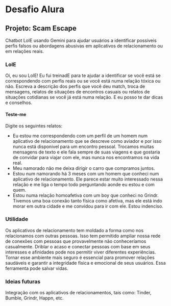 # Desafio Alura
## Projeto: Scam Escape
Chatbot LolE usando Gemini para ajudar usuários a identificar possíveis perfis falsos ou abordagens abusivas em aplicativos de relacionamento ou em relações reais.
### LolE
Oi, eu sou LolE! Eu fui treinadE para te ajudar a identificar se você está se correspondendo com perfis reais ou se você está numa relação tóxica ou não. Escreva a descrição dos perfis que você deu match, troca de mensagens, relatos de situações de encontros casuais ou relatos de situações cotidianas se você já está numa relação. E eu posso te dar dicas e conselhos.
#### Teste-me
Digite os seguintes relatos:
- Eu estou me correspondendo com um perfil de um homem num aplicativo de relacionamento que se descreve como aviador e por isso nunca está disponivel para um encontro pessoal. Trocamos muitas mensagens de texto e ele fala sempre de suas viagens e que gostaria de convidar para viajar com ele, mas nunca nos encontramos na vida real.
- Meu namorado não me deixa dirigir o carro que compramos juntos.
- Estou num namorando há 3 meses com um homem que conheci num aplicativo de relacionamento. Ele parece estar muito interessado nessa relação e me liga o tempo todo perguntando aonde eu estou e com quem.
- Estou numa relação homoafetiva com um boy que conheci no Grindr. Tivemos uma boa conexão tanto física como afetiva, mas ele está indo morar em outra cidade e me convidou para ir com ele. Estou indenciso.
### Utilidade
Os aplicativos de relacionamento tem moldado a forma como nos relacionamos com outras pessoas. Isso tem permitido ampliar nossa rede de conexões com pessoas que provavelmente não conheceríamos casualmente. Driblar o acaso e conectar pessoas com base em seus interesses e afinidades pode nos permitir viver diferentes experiências. Tornar esse ambiente mais seguro é essencial para promover relações saudáveis e garantir a integridade física e emocional de seus usuários. Essa ferramenta pode salvar vidas.
### Ideias futuras
Integração com os aplicativos de relacionamentos, tais como: Tinder, Bumble, Grindr, Happn, etc. 
